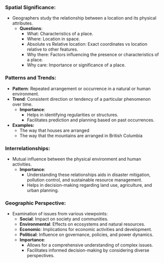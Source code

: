 ### **Spatial Significance:**
- Geographers study the relationship between a location and its physical attributes.
    - **Questions**:
        - What: Characteristics of a place.
        - Where: Location in space.
        - Absolute vs Relative location: Exact coordinates vs location relative to other features.
        - Why there: Factors influencing the presence or characteristics of a place.
        - Why care: Importance or significance of a place.

### **Patterns and Trends:**
- **Pattern**: Repeated arrangement or occurrence in a natural or human environment.
- **Trend**: Consistent direction or tendency of a particular phenomenon over time.
    - **Importance**:
        - Helps in identifying regularities or structures.
        - Facilitates prediction and planning based on past occurrences.
- **Examples:**
	- The way that houses are arranged
	- The way that the mountains are arranged in British Columbia
### **Interrelationships**:
- Mutual influence between the physical environment and human activities.
    - **Importance**:
        - Understanding these relationships aids in disaster mitigation, pollution control, and sustainable resource management.
        - Helps in decision-making regarding land use, agriculture, and urban planning.

### **Geographic Perspective:**
- Examination of issues from various viewpoints:
    - **Social**: Impact on society and communities.
    - **Environmental**: Effects on ecosystems and natural resources.
    - **Economic**: Implications for economic activities and development.
    - **Political**: Influence on governance, policies, and power dynamics.
    - **Importance**:
        - Allows for a comprehensive understanding of complex issues.
        - Facilitates informed decision-making by considering diverse perspectives.

